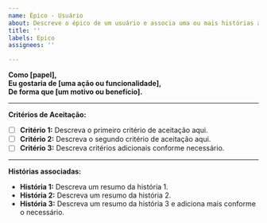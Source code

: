 ```yaml
---
name: Épico - Usuário
about: Descreve o épico de um usuário e associa uma ou mais histórias a ele
title: ''
labels: Epico
assignees: ''

---
```


**Como [papel],**  
**Eu gostaria de [uma ação ou funcionalidade],**  
**De forma que [um motivo ou benefício].**  

---

**Critérios de Aceitação:**  
- [ ] **Critério 1:** Descreva o primeiro critério de aceitação aqui.  
- [ ] **Critério 2:** Descreva o segundo critério de aceitação aqui.  
- [ ] **Critério 3:** Descreva critérios adicionais conforme necessário.

---

**Histórias associadas:**

- **História 1:** Descreva um resumo da história 1.
- **História 2:** Descreva um resumo da história 2.
- **História 3:** Descreva um resumo da história 3 e adiciona mais conforme o necessário.